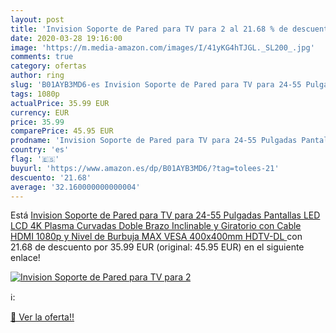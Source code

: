 ```yaml
---
layout: post
title: 'Invision Soporte de Pared para TV para 2 al 21.68 % de descuento'
date: 2020-03-28 19:16:00
image: 'https://m.media-amazon.com/images/I/41yKG4hTJGL._SL200_.jpg'
comments: true
category: ofertas
author: ring
slug: 'B01AYB3MD6-es Invision Soporte de Pared para TV para 24-55 Pulgadas...'
tags: 1080p
actualPrice: 35.99 EUR
currency: EUR
price: 35.99
comparePrice: 45.95 EUR
prodname: 'Invision Soporte de Pared para TV para 24-55 Pulgadas Pantallas LED LCD 4K Plasma Curvadas  Doble Brazo  Inclinable y Giratorio con Cable HDMI 1080p y Nivel de Burbuja  MAX VESA 400x400mm  HDTV-DL '
country: 'es'
flag: '🇪🇸'
buyurl: 'https://www.amazon.es/dp/B01AYB3MD6/?tag=tolees-21'
descuento: '21.68'
average: '32.160000000000004'
---
```


Está [Invision Soporte de Pared para TV para 24-55 Pulgadas Pantallas LED LCD 4K Plasma Curvadas  Doble Brazo  Inclinable y Giratorio con Cable HDMI 1080p y Nivel de Burbuja  MAX VESA 400x400mm  HDTV-DL ](https://www.amazon.es/dp/B01AYB3MD6/?tag=tolees-21) con 21.68 de descuento por 35.99 EUR (original: 45.95 EUR) en el siguiente enlace!

[![Invision Soporte de Pared para TV para 2](https://m.media-amazon.com/images/I/41yKG4hTJGL._SL200_.jpg)](https://www.amazon.es/dp/B01AYB3MD6/?tag=tolees-21)

ℹ️:


[🛒 Ver la oferta!!](https://www.amazon.es/dp/B01AYB3MD6/?tag=tolees-21)
